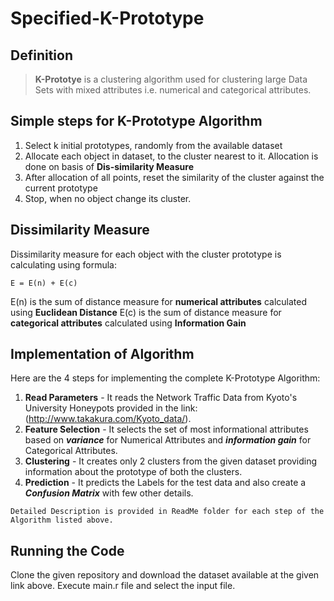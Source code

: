 # Specified-K-Prototype

## Definition
> **K-Prototye** is a clustering algorithm used for clustering large Data Sets with mixed attributes i.e. numerical and categorical attributes.

## Simple steps for K-Prototype Algorithm
1. Select k initial prototypes, randomly from the available dataset
2. Allocate each object in dataset, to the cluster nearest to it. Allocation is done on basis of **Dis-similarity Measure**
3. After allocation of all points, reset the similarity of the cluster against the current prototype
4. Stop, when no object change its cluster.

## Dissimilarity Measure
Dissimilarity measure for each object with the cluster prototype is calculating using formula:
```
E = E(n) + E(c)
```
E(n) is the sum of distance measure for **numerical attributes** calculated using **Euclidean Distance**
E(c) is the sum of distance measure for **categorical attributes** calculated using **Information Gain**

## Implementation of Algorithm
Here are the 4 steps for implementing the complete K-Prototype Algorithm:
1. **Read Parameters** - It reads the Network Traffic Data from Kyoto's University Honeypots provided in the link: (http://www.takakura.com/Kyoto_data/).
2. **Feature Selection** - It selects the set of most informational attributes based on **_variance_** for Numerical Attributes and **_information gain_** for Categorical Attributes.
3. **Clustering** - It creates only 2 clusters from the given dataset providing information about the prototype of both the clusters.
4. **Prediction** - It predicts the Labels for the test data and also create a **_Confusion Matrix_** with few other details.
```
Detailed Description is provided in ReadMe folder for each step of the Algorithm listed above.
```

## Running the Code
Clone the given repository and download the dataset available at the given link above. Execute main.r file and select the input file.
